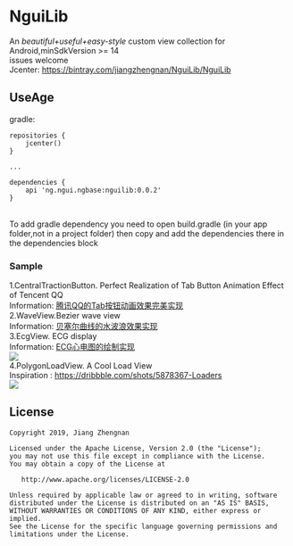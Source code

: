 # NguiLib

An *beautiful+useful+easy-style*  custom view collection for Android,minSdkVersion >= 14<br>
issues welcome<br/>
Jcenter: 
<a href="https://bintray.com/jiangzhengnan/NguiLib/NguiLib">https://bintray.com/jiangzhengnan/NguiLib/NguiLib</a><br />

UseAge
-------
gradle:
```grovvy
repositories {
    jcenter()
}

...

dependencies {
    api 'ng.ngui.ngbase:nguilib:0.0.2'
}
```
<br/>
To add gradle dependency you need to open build.gradle (in your app folder,not in a project folder) then copy and add the dependencies there in the dependencies block
<br/>

<h3>Sample</h3>
1.CentralTractionButton. Perfect Realization of Tab Button Animation Effect of Tencent QQ   <br />
Information: <a href="https://blog.csdn.net/qq_22770457/article/details/78630695">腾讯QQ的Tab按钮动画效果完美实现</a><br />
2.WaveView.Bezier wave view<br />
Information: <a href="https://blog.csdn.net/qq_22770457/article/details/90139954">贝塞尔曲线的水波浪效果实现</a><br />
3.EcgView. ECG display <br />
Information: <a href="https://blog.csdn.net/qq_22770457/article/details/90679481">ECG心电图的绘制实现</a><br />
<img src="https://github.com/jiangzhengnan/NguiLib/blob/master/app/src/main/res/raw/ecg_show.gif" /><br />
4.PolygonLoadView. A Cool Load View<br />
Inspiration : <a href="https://dribbble.com/shots/5878367-Loaders">https://dribbble.com/shots/5878367-Loaders</a><br />
<img src="https://github.com/jiangzhengnan/NguiLib/blob/master/app/src/main/res/raw/pl_show.gif" /><br />
 


## License

    Copyright 2019, Jiang Zhengnan

    Licensed under the Apache License, Version 2.0 (the "License");
    you may not use this file except in compliance with the License.
    You may obtain a copy of the License at

       http://www.apache.org/licenses/LICENSE-2.0

    Unless required by applicable law or agreed to in writing, software
    distributed under the License is distributed on an "AS IS" BASIS,
    WITHOUT WARRANTIES OR CONDITIONS OF ANY KIND, either express or implied.
    See the License for the specific language governing permissions and
    limitations under the License.

